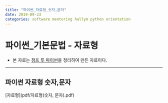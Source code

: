 ```yaml
---
title: "파이썬_자료형_숫자,문자"
date: 2019-09-23
categories: software mentoring hallym python orientation
---
```

# 파이썬_기본문법 - 자료형
- 본 자료는 [점프 투 파이썬](https://wikidocs.net/book/1)을 정리하여 만든 자료이다.

* * *

## 파이썬 자료형 숫자,문자
[자료형](pdf/자료형(숫자, 문자).pdf)
